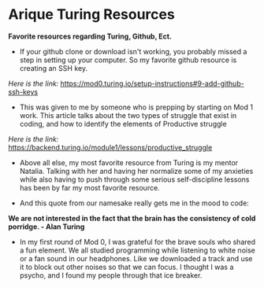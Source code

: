 # Arique Turing Resources

**Favorite resources regarding Turing, Github, Ect.**

- If your github clone or download isn't working, you probably missed a step in setting up your computer.  So my favorite github resource is creating an SSH key.

_Here is the link:_ https://mod0.turing.io/setup-instructions#9-add-github-ssh-keys

- This was given to me by someone who is prepping by starting on Mod 1 work.  This article talks about the two types of struggle that exist in coding, and how to identify the elements of Productive struggle

_Here is the link:_ https://backend.turing.io/module1/lessons/productive_struggle

- Above all else, my most favorite resource from Turing is my mentor Natalia.  Talking with her and having her normalize some of my anxieties while also having to push through some serious self-discipline lessons has been by far my most favorite resource.

- And this quote from our namesake really gets me in the mood to code:

**We are not interested in the fact that the brain has the consistency of cold porridge. - Alan Turing**

- In my first round of Mod 0, I was grateful for the brave souls who shared a fun element.  We all studied programming while listening to white noise or a fan sound in our headphones.  Like we downloaded a track and use it to block out other noises so that we can focus.  I thought I was a psycho, and I found my people through that ice breaker.
